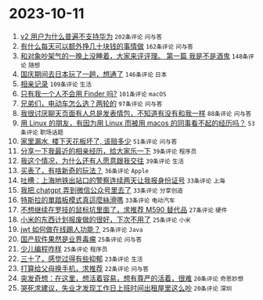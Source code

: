 # 2023-10-11

1. [v2 用户为什么普遍不支持华为](https://www.v2ex.com/t/980960) `202条评论` `问与答`
1. [有什么每天可以额外挣几十块钱的事情做](https://www.v2ex.com/t/980843) `162条评论` `问与答`
1. [和对象吵架气的一晚上没睡着，大家来评评理。 第一篇 我是不是酒鬼](https://www.v2ex.com/t/980989) `148条评论` `随想`
1. [国庆期间去日本玩了一趟，想通了](https://www.v2ex.com/t/980891) `146条评论` `日本`
1. [相亲记录](https://www.v2ex.com/t/980929) `109条评论` `生活`
1. [只有我一个人不会用 Finder 吗?](https://www.v2ex.com/t/980859) `101条评论` `macOS`
1. [兄弟们，电动车怎么选？两轮的](https://www.v2ex.com/t/980871) `97条评论` `问与答`
1. [我很讨厌聊天页面有人总是发表情包，不知道有没有和我一样](https://www.v2ex.com/t/980867) `88条评论` `问与答`
1. [用 Linux 的朋友，有因为用 Linux 而被用 macos 的同事看不起的经历吗？](https://www.v2ex.com/t/981040) `53条评论` `职场话题`
1. [家里漏水, 楼下天花板坏了, 该赔多少](https://www.v2ex.com/t/980943) `51条评论` `问与答`
1. [分享一下我最近的相亲经历，给大家乐一下](https://www.v2ex.com/t/981091) `39条评论` `程序员`
1. [我这个情况，为什么还有人愿意跟我交往](https://www.v2ex.com/t/980952) `39条评论` `生活`
1. [买表了，有啥新奇的玩法？](https://www.v2ex.com/t/980920) `36条评论` `Apple`
1. [吐槽：上海地铁出站口的警察连续两天让我报身份证号](https://www.v2ex.com/t/980889) `33条评论` `上海`
1. [我把 chatgpt 弄到微信公众号里去了](https://www.v2ex.com/t/980849) `33条评论` `分享创造`
1. [特斯拉的單踏板模式真這麼絲滑嗎](https://www.v2ex.com/t/980846) `33条评论` `电动汽车`
1. [不想继续在罗技的鼠标坑里面了，求推荐 M590 替代品](https://www.v2ex.com/t/980847) `27条评论` `硬件`
1. [小米的东西计划报废做的很好，下次不用了](https://www.v2ex.com/t/980937) `25条评论` `小米`
1. [jwt 如何做在线踢人功能？](https://www.v2ex.com/t/980925) `25条评论` `Java`
1. [国产软件果然是业界毒瘤](https://www.v2ex.com/t/980917) `25条评论` `问与答`
1. [少儿编程咋样](https://www.v2ex.com/t/980882) `25条评论` `程序员`
1. [三十了，感觉过得有些抑郁](https://www.v2ex.com/t/980893) `23条评论` `生活`
1. [打算给父母换手机，求推荐](https://www.v2ex.com/t/980868) `22条评论` `问与答`
1. [突发奇想：在这里，想活着容易，想有尊严的活着，很难](https://www.v2ex.com/t/981002) `20条评论` `奇思妙想`
1. [哭死求建议，失业才发现工作日上班时间出租屋里这么吵](https://www.v2ex.com/t/980928) `20条评论` `深圳`
